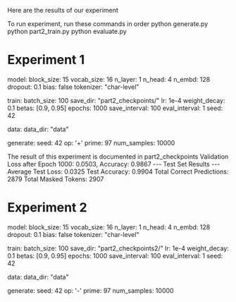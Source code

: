 Here are the results of our experiment

To run experiment, run these commands in order
python generate.py
python part2_train.py
python evaluate.py

# Experiment 1
model:
  block_size: 15
  vocab_size: 16
  n_layer: 1
  n_head: 4
  n_embd: 128
  dropout: 0.1
  bias: false
  tokenizer: "char-level"

train:
  batch_size: 100
  save_dir: "part2_checkpoints/"
  lr: 1e-4
  weight_decay: 0.1
  betas: [0.9, 0.95]
  epochs: 1000
  save_interval: 100
  eval_interval: 1
  seed: 42

data: 
  data_dir: "data"

generate:
  seed: 42
  op: '+'
  prime: 97
  num_samples: 10000

The result of this experiment is documented in part2_checkpoints
Validation Loss after Epoch 1000: 0.0503, Accuracy: 0.9867
--- Test Set Results ---
Average Test Loss: 0.0325
Test Accuracy: 0.9904
Total Correct Predictions: 2879
Total Masked Tokens: 2907

# Experiment 2
model:
  block_size: 15
  vocab_size: 16
  n_layer: 1
  n_head: 4
  n_embd: 128
  dropout: 0.1
  bias: false
  tokenizer: "char-level"

train:
  batch_size: 100
  save_dir: "part2_checkpoints2/"
  lr: 1e-4
  weight_decay: 0.1
  betas: [0.9, 0.95]
  epochs: 1000
  save_interval: 100
  eval_interval: 1
  seed: 42

data: 
  data_dir: "data"

generate:
  seed: 42
  op: '-'
  prime: 97
  num_samples: 10000